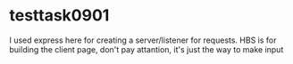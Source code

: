# testtask0901

I used express here for creating a server/listener for requests.
HBS is for building the client page, don't pay attantion, it's just the way to make input
